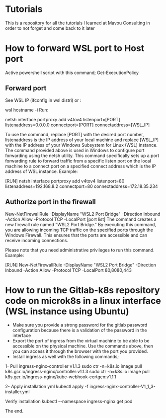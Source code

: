 # Tutorials
This is a repository for all the tutorials I learned at Mavou Consulting in order to not forget and come back to it later

# How to forward WSL port to Host port
Active powershell script with this command; 
Get-ExecutionPolicy

## Forward port
See WSL IP (ifconfig in wsl distri) or :


wsl hostname -i
Run:

netsh interface portproxy add v4tov4 listenport=[PORT] listenaddress=0.0.0.0 connectport=[PORT] connectaddress=[WSL_IP]

To use the command, replace [PORT] with the desired port number, listenaddress is the IP address of your local machine and replace [WSL_IP] with the IP address of your Windows Subsystem for Linux (WSL) instance.
The command provided above is used in Windows to configure port forwarding using the netsh utility. This command specifically sets up a port forwarding rule to forward traffic from a specific listen port on the local machine to a connect port on a specified connect address which is the IP address of WSL instance.
Example:

[RUN] netsh interface portproxy add v4tov4 listenport=80 listenaddress=192.168.8.2 connectport=80 connectaddress=172.18.35.234

## Authorize port in the firewall
New-NetFirewallRule -DisplayName "WSL2 Port Bridge" -Direction Inbound -Action Allow -Protocol TCP -LocalPort [port list]
The command creates a new firewall rule named "WSL2 Port Bridge." By executing this command, you are allowing incoming TCP traffic on the specified ports through the Windows Firewall. This ensures that the ports are accessible and can receive incoming connections.

Please note that you need administrative privileges to run this command. 
Example:

[RUN] New-NetFirewallRule -DisplayName "WSL2 Port Bridge" -Direction Inbound -Action Allow -Protocol TCP -LocalPort 80,8080,443

# How to run the Gitlab-k8s repository code on microk8s in a linux interface (WSL instance using Ubuntu)
- Make sure you provide a strong password for the gitlab password configuration because there is a validation of the password in the interface
- Export the port of ingress from the virtual machine to be able to be accessible on the physical machine. Use the commands above, then you can access it through the browser with the port you provided.
- Install ingress as well with the following commands;

1- Pull ingress-nginx-controller v1.1.3
sudo ctr -n=k8s.io image pull k8s.gcr.io/ingress-nginx/controller:v1.1.3
sudo ctr -n=k8s.io image pull k8s.gcr.io/ingress-nginx/kube-webhook-certgen:v1.1.1

2- Apply installation yml
kubectl apply -f ingress-nginx-controller-V1_1_3-installer.yml

Verify installation
kubectl --namespace ingress-nginx get pod

The end.
